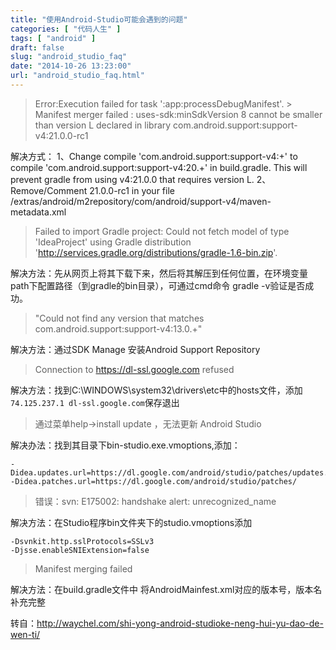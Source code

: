 ```yaml
---
title: "使用Android-Studio可能会遇到的问题"
categories: [ "代码人生" ]
tags: [ "android" ]
draft: false
slug: "android_studio_faq"
date: "2014-10-26 13:23:00"
url: "android_studio_faq.html"
---
```


> Error:Execution failed for task ':app:processDebugManifest'. > Manifest merger failed : uses-sdk:minSdkVersion 8 cannot be smaller than version L declared in library com.android.support:support-v4:21.0.0-rc1

解决方式：
1、Change compile 'com.android.support:support-v4:+' to compile 'com.android.support:support-v4:20.+' in build.gradle. This will prevent gradle from using v4:21.0.0 that requires version L. 
2、Remove/Comment 21.0.0-rc1 in your file <android-sdk>/extras/android/m2repository/com/android/support-v4/maven-metadata.xml

> Failed to import Gradle project: Could not fetch model of type 'IdeaProject' using Gradle distribution 'http://services.gradle.org/distributions/gradle-1.6-bin.zip'.

解决方法：先从网页上将其下载下来，然后将其解压到任何位置，在环境变量path下配置路径（到gradle的bin目录），可通过cmd命令 gradle -v验证是否成功。

> "Could not find any version that matches com.android.support:support-v4:13.0.+"

解决方法：通过SDK Manage 安装Android Support Repository

> Connection to https://dl-ssl.google.com refused

解决方法：找到C:\WINDOWS\system32\drivers\etc中的hosts文件，添加`74.125.237.1 dl-ssl.google.com`保存退出

> 通过菜单help->install update ，无法更新 Android Studio

解决办法：找到其目录下bin-studio.exe.vmoptions,添加： 

```
-Didea.updates.url=https://dl.google.com/android/studio/patches/updates.xml
-Didea.patches.url=https://dl.google.com/android/studio/patches/
```

> 错误：svn: E175002: handshake alert: unrecognized_name

解决方法：在Studio程序bin文件夹下的studio.vmoptions添加

```
-Dsvnkit.http.sslProtocols=SSLv3
-Djsse.enableSNIExtension=false
```

> Manifest merging failed

解决方法：在build.gradle文件中 将AndroidMainfest.xml对应的版本号，版本名补充完整

转自：http://waychel.com/shi-yong-android-studioke-neng-hui-yu-dao-de-wen-ti/